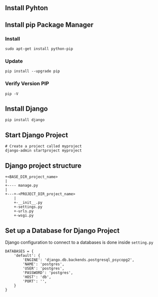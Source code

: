 ## Install Pyhton

## Install pip Package Manager

### Install

```
sudo apt-get install python-pip
```

### Update

```
pip install --upgrade pip
```

### Verify Version PIP

```
pip -V
```

## Install Django

```
pip install django
```

## Start Django Project

```
# Create a project called myproject
django-admin startproject myproject
```

## Django project structure

```
+<BASE_DIR_project_name>
|
+---- manage.py
|
+---+-<PROJECT_DIR_project_name>
    |
    +-__init__.py
    +-settings.py
    +-urls.py
    +-wsgi.py
```

## Set up a Database for Django Project

Django configuration to connect to a databases is done inside `setting.py` 

```
DATABASES = {
    'default': {
        'ENGINE': 'django.db.backends.postgresql_psycopg2',
        'NAME': 'postgres',
        'USER': 'postgres',
        'PASSWORD': 'postgres',
        'HOST': 'db',
        'PORT': '',
    }
}
```
